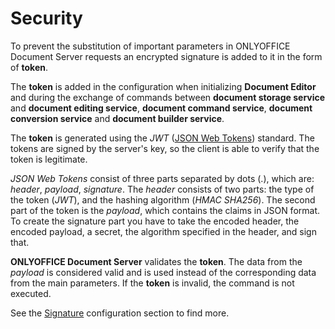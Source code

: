 # Security

To prevent the substitution of important parameters in ONLYOFFICE Document Server requests an encrypted signature is added to it in the form of **token**.

The **token** is added in the configuration when initializing **Document Editor** and during the exchange of commands between **document storage service** and **document editing service**, **document command service**, **document conversion service** and **document builder service**.

The **token** is generated using the *JWT* ([JSON Web Tokens](https://jwt.io/)) standard. The tokens are signed by the server's key, so the client is able to verify that the token is legitimate.

*JSON Web Tokens* consist of three parts separated by dots (.), which are: *header*, *payload*, *signature*. The *header* consists of two parts: the type of the token (*JWT*), and the hashing algorithm (*HMAC SHA256*). The second part of the token is the *payload*, which contains the claims in JSON format. To create the signature part you have to take the encoded header, the encoded payload, a secret, the algorithm specified in the header, and sign that.

**ONLYOFFICE Document Server** validates the **token**. The data from the *payload* is considered valid and is used instead of the corresponding data from the main parameters. If the **token** is invalid, the command is not executed.

See the [Signature](https://api.onlyoffice.com/editors/signature/) configuration section to find more.
